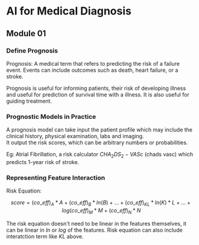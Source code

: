 # AI for Medical Diagnosis

## Module 01

### Define Prognosis

Prognosis: A medical term that refers to predicting the risk of a failure event. Events can include outcomes such as death, heart failure, or a stroke. 

Prognosis is useful for informing patients, their risk of developing illness and useful for prediction of survival time with a illness. It is also useful for guiding treatment.

### Prognostic Models in Practice

A prognosis model can take input the patient profile which may include the clinical history, physical examination, labs and imaging.  
It output the risk scores, which can be arbitrary numbers or probabilities.

Eg: Atrial Fibrillation, a risk calculator $CHA_2DS_2-VASc$ (chads vasc) which predicts 1-year risk of stroke.

### Representing Feature Interaction

Risk Equation:

$$
score = (co\_eff)_A * A + (co\_eff)_B * ln(B) + ... + (co\_eff)_{KL} * ln(K) * L + ... + log(co\_eff)_M * M + (co\_eff)_N * N
$$

The risk equation doesn't need to be linear in the features themselves, it can be linear in $ln$ or $log$ of the features. Risk equation can also include interatction term like $KL$ above.


